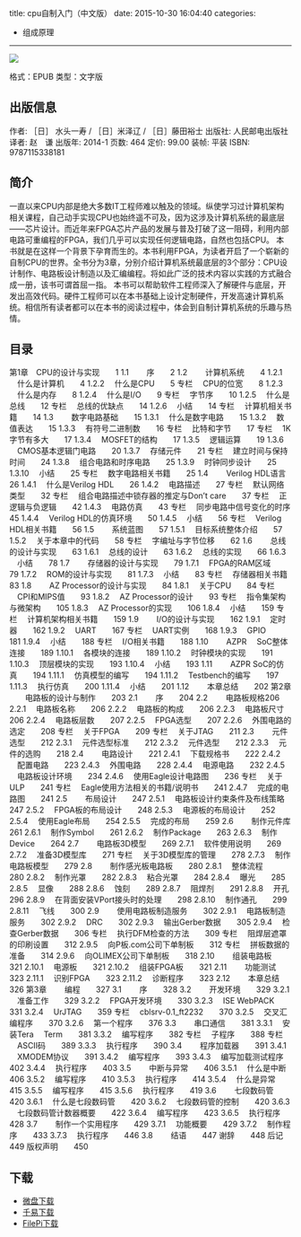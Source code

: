 title: cpu自制入门（中文版）
date: 2015-10-30 16:04:40
categories:
  - 组成原理
---

![](http://img4.douban.com/lpic/s27160217.jpg)

格式：EPUB
类型：文字版

<!--more-->

## 出版信息 ##

作者: ［日］ 水头一寿 / ［日］米泽辽 / ［日］藤田裕士 
出版社: 人民邮电出版社
译者: 赵　谦 
出版年: 2014-1
页数: 464
定价: 99.00
装帧: 平装
ISBN: 9787115338181

## 简介 ##

一直以来CPU内部是绝大多数IT工程师难以触及的领域。纵使学习过计算机架构相关课程，自己动手实现CPU也始终遥不可及，因为这涉及计算机系统的最底层——芯片设计。而近年来FPGA芯片产品的发展与普及打破了这一阻碍，利用内部电路可重编程的FPGA，我们几乎可以实现任何逻辑电路，自然也包括CPU。
本书就是在这样一个背景下孕育而生的。本书利用FPGA，为读者开启了一个崭新的自制CPU的世界。全书分为3章，分别介绍计算机系统最底层的3个部分：CPU设计制作、电路板设计制造以及汇编编程。将如此广泛的技术内容以实践的方式融合成一册，该书可谓首屈一指。
本书可以帮助软件工程师深入了解硬件与底层，开发出高效代码。硬件工程师可以在本书基础上设计定制硬件，开发高速计算机系统。相信所有读者都可以在本书的阅读过程中，体会到自制计算机系统的乐趣与热情。

## 目录 ##

第1章　CPU的设计与实现　　1
1.1 　　序　　2
1.2 　　计算机系统　　4
1.2.1 　什么是计算机　　4
1.2.2 　什么是CPU　　5
专栏 　CPU的位宽　　8
1.2.3 　什么是内存　　8
1.2.4 　什么是I/O　　9
专栏 　字节序　　10
1.2.5 　什么是总线　　12
专栏 　总线的优缺点　　14
1.2.6 　小结　　14
专栏 　计算机相关书籍　　14
1.3 　　数字电路基础　　15
1.3.1 　什么是数字电路　　15
1.3.2 　数值表达　　15
1.3.3 　有符号二进制数　　16
专栏 　比特和字节　　17
专栏 　1K字节有多大　　17
1.3.4 　MOSFET的结构　　17
1.3.5 　逻辑运算　　19
1.3.6 　CMOS基本逻辑门电路　　20
1.3.7 　存储元件　　21
专栏 　建立时间与保持时间　　24
1.3.8 　组合电路和时序电路　　25
1.3.9 　时钟同步设计　　25
1.3.10 　小结　　25
专栏 　数字电路相关书籍　　25
1.4 　　Verilog HDL语言　　26
1.4.1 　什么是Verilog HDL　　26
1.4.2 　电路描述　　27
专栏 　默认网络类型　　32
专栏 　组合电路描述中锁存器的推定与Don’t care　　37
专栏 　正逻辑与负逻辑　　42
1.4.3 　电路仿真　　43
专栏 　同步电路中信号变化的时序　　45
1.4.4 　Verilog HDL的仿真环境　　50
1.4.5 　小结　　56
专栏 　Verilog HDL相关书籍　　56
1.5 　　系统蓝图　　57
1.5.1 　目标系统整体介绍　　57
1.5.2 　关于本章中的代码　　58
专栏 　字编址与字节位移　　62
1.6 　　总线的设计与实现　　63
1.6.1 　总线的设计　　63
1.6.2 　总线的实现　　66
1.6.3 　小结　　78
1.7 　　存储器的设计与实现　　79
1.7.1 　FPGA的RAM区域　　79
1.7.2 　ROM的设计与实现　　81
1.7.3 　小结　　83
专栏 　存储器相关书籍　　83
1.8 　　AZ Processor的设计与实现　　84
1.8.1 　关于CPU　　84
专栏 　CPI和MIPS值　　93
1.8.2 　AZ Processor的设计　　93
专栏 　指令集架构与微架构　　105
1.8.3 　AZ Processor的实现　　106
1.8.4 　小结　　159
专栏 　计算机架构相关书籍　　159
1.9 　　I/O的设计与实现　　162
1.9.1 　定时器　　162
1.9.2 　UART　　167
专栏 　UART实例　　168
1.9.3 　GPIO　　181
1.9.4 　小结　　188
专栏 　I/O相关书籍　　188
1.10 　　AZPR 　SoC整体连接　　189
1.10.1 　各模块的连接　　189
1.10.2 　时钟模块的实现　　191
1.10.3 　顶层模块的实现　　193
1.10.4 　小结　　193
1.11 　　AZPR SoC的仿真　　194
1.11.1 　仿真模型的编写　　194
1.11.2 　Testbench的编写　　197
1.11.3 　执行仿真　　200
1.11.4 　小结　　201
1.12 　　本章总结　　202
第2章 　　电路板的设计与制作　　203
2.1 　　序　　204
2.2 　　电路板规格206
2.2.1 　电路板名称　　206
2.2.2 　电路板的构成　　206
2.2.3 　电路板尺寸　　206
2.2.4 　电路板层数　　207
2.2.5 　FPGA选型　　207
2.2.6 　外围电路的选定　　208
专栏 　关于FPGA　　209
专栏 　关于JTAG　　211
2.3 　　元件选型　　212
2.3.1 　元件选型标准　　212
2.3.2 　元件选型　　212
2.3.3 　元件的选购　　218
2.4 　　电路设计　　221
2.4.1 　下载规格书　　222
2.4.2 　配置电路　　223
2.4.3 　外围电路　　228
2.4.4 　电源电路　　232
2.4.5 　电路板设计环境　　234
2.4.6 　使用Eagle设计电路图　　236
专栏 　关于ULP　　241
专栏 　Eagle使用方法相关的书籍/说明书　　241
2.4.7 　完成的电路图　　241
2.5 　　布局设计　　247
2.5.1 　电路板设计约束条件及布线策略　　247
2.5.2 　FPGA板的布局设计　　248
2.5.3 　电源板的布局设计　　252
2.5.4 　使用Eagle布局　　254
2.5.5 　完成的布局　　259
2.6 　　制作元件库261
2.6.1 　制作Symbol　　261
2.6.2 　制作Package　　263
2.6.3 　制作Device　　264
2.7 　　电路板3D模型　　269
2.7.1 　软件使用说明　　269
2.7.2 　准备3D模型库　　271
专栏 　关于3D模型库的管理　　278
2.7.3 　制作电路板模型　　279
2.8 　　制作感光板电路板　　280
2.8.1 　整体流程　　280
2.8.2 　制作光罩　　282
2.8.3 　粘合光罩　　284
2.8.4 　曝光　　285
2.8.5 　显像　　288
2.8.6 　蚀刻　　289
2.8.7 　阻焊剂　　291
2.8.8 　开孔　　296
2.8.9 　在背面安装VPort接头时的处理　　298
2.8.10 　制作通孔　　299
2.8.11 　飞线　　300
2.9 　　使用电路板制造服务　　302
2.9.1 　电路板制造服务　　302
2.9.2 　DRC　　302
2.9.3 　输出Gerber数据　　305
2.9.4 　检查Gerber数据　　306
专栏 　执行DFM检查的方法　　309
专栏 　阻焊层遮罩的印刷设置　　312
2.9.5 　向P板.com公司下单制板　　312
专栏 　拼板数据的准备　　314
2.9.6 　向OLIMEX公司下单制板　　318
2.10 　　组装电路板　　321
2.10.1 　电源板　　321
2.10.2 　组装FPGA板　　321
2.11 　　功能测试　　323
2.11.1 　识别FPGA　　323
2.11.2 　诊断程序　　323
2.12 　　本章总结　　326
第3章 　　编程　　327
3.1 　　序　　328
3.2 　　开发环境　　329
3.2.1 　准备工作　　329
3.2.2 　FPGA开发环境　　330
3.2.3 　ISE WebPACK　　331
3.2.4 　UrJTAG　　359
专栏 　cblsrv-0.1_ft2232　　370
3.2.5 　交叉汇编程序　　370
3.2.6 　第一个程序　　376
3.3 　　串口通信　　381
3.3.1 　安装Tera 　Term　　381
3.3.2 　编写程序　　382
专栏 　子程序　　388
专栏 　ASCII码　　389
3.3.3 　执行程序　　390
3.4 　　程序加载器　　391
3.4.1 　XMODEM协议　　391
3.4.2 　编写程序　　393
3.4.3 　编写加载测试程序　　402
3.4.4 　执行程序　　403
3.5 　　中断与异常　　406
3.5.1 　什么是中断　　406
3.5.2 　编写程序　　410
3.5.3 　执行程序　　414
3.5.4 　什么是异常　　415
3.5.5 　编写程序　　415
3.5.6 　执行程序　　419
3.6 　　七段数码管　　420
3.6.1 　什么是七段数码管　　420
3.6.2 　七段数码管的控制　　420
3.6.3 　七段数码管计数器概要　　422
3.6.4 　编写程序　　423
3.6.5 　执行程序　　428
3.7 　　制作一个实用程序　　429
3.7.1 　功能概要　　429
3.7.2 　制作程序　　433
3.7.3 　执行程序　　446
3.8 　　结语　　447
谢辞　　448
后记　　449
版权声明　　450

## 下载 ##

+ [微盘下载](http://vdisk.weibo.com/s/aADaW4YRFcdBy)
+ [千易下载](http://1000eb.com/1i3ij)
+ [FilePi下载](http://filepi.com/i/8ctrFrN)
